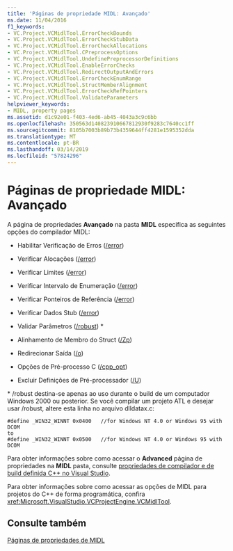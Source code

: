 ```yaml
---
title: 'Páginas de propriedade MIDL: Avançado'
ms.date: 11/04/2016
f1_keywords:
- VC.Project.VCMidlTool.ErrorCheckBounds
- VC.Project.VCMidlTool.ErrorCheckStubData
- VC.Project.VCMidlTool.ErrorCheckAllocations
- VC.Project.VCMidlTool.CPreprocessOptions
- VC.Project.VCMidlTool.UndefinePreprocessorDefinitions
- VC.Project.VCMidlTool.EnableErrorChecks
- VC.Project.VCMidlTool.RedirectOutputAndErrors
- VC.Project.VCMidlTool.ErrorCheckEnumRange
- VC.Project.VCMidlTool.StructMemberAlignment
- VC.Project.VCMidlTool.ErrorCheckRefPointers
- VC.Project.VCMidlTool.ValidateParameters
helpviewer_keywords:
- MIDL, property pages
ms.assetid: d1c92e01-f403-4ed6-ab45-4043a3c9c6bb
ms.openlocfilehash: 350563d140823910667812930f9283c7640cc1ff
ms.sourcegitcommit: 8105b7003b89b73b4359644ff4281e1595352dda
ms.translationtype: MT
ms.contentlocale: pt-BR
ms.lasthandoff: 03/14/2019
ms.locfileid: "57824296"
---
```

# <a name="midl-property-pages-advanced"></a>Páginas de propriedade MIDL: Avançado

A página de propriedades **Avançado** na pasta **MIDL** especifica as seguintes opções do compilador MIDL:

- Habilitar Verificação de Erros ([/error](https://msdn.microsoft.com/library/windows/desktop/aa367324))

- Verificar Alocações ([/error](https://msdn.microsoft.com/library/windows/desktop/aa367324))

- Verificar Limites ([/error](https://msdn.microsoft.com/library/windows/desktop/aa367324))

- Verificar Intervalo de Enumeração ([/error](https://msdn.microsoft.com/library/windows/desktop/aa367324))

- Verificar Ponteiros de Referência ([/error](https://msdn.microsoft.com/library/windows/desktop/aa367324))

- Verificar Dados Stub ([/error](https://msdn.microsoft.com/library/windows/desktop/aa367324))

- Validar Parâmetros ([/robust](https://msdn.microsoft.com/library/windows/desktop/aa367363)) \*

- Alinhamento de Membro do Struct ([/Zp](https://msdn.microsoft.com/library/windows/desktop/aa367388))

- Redirecionar Saída ([/o](https://msdn.microsoft.com/library/windows/desktop/aa367351))

- Opções de 	Pré-processo C ([/cpp_opt](https://msdn.microsoft.com/library/windows/desktop/aa367318))

- Excluir Definições de Pré-processador ([/U](https://msdn.microsoft.com/library/windows/desktop/aa367373))

\* /robust destina-se apenas ao uso durante o build de um computador Windows 2000 ou posterior. Se você compilar um projeto ATL e desejar usar /robust, altere esta linha no arquivo dlldatax.c:

```
#define _WIN32_WINNT 0x0400   //for Windows NT 4.0 or Windows 95 with DCOM
to
#define _WIN32_WINNT 0x0500   //for Windows NT 4.0 or Windows 95 with DCOM
```

Para obter informações sobre como acessar o **Advanced** página de propriedades na **MIDL** pasta, consulte [propriedades de compilador e de build definida C++ no Visual Studio](../working-with-project-properties.md).

Para obter informações sobre como acessar as opções de MIDL para projetos do C++ de forma programática, confira <xref:Microsoft.VisualStudio.VCProjectEngine.VCMidlTool>.

## <a name="see-also"></a>Consulte também

[Páginas de propriedades de MIDL](midl-property-pages.md)
